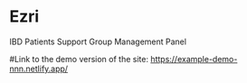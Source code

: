 # Ezri

IBD Patients Support Group Management Panel 

#Link to the demo version of the site:
https://example-demo-nnn.netlify.app/
